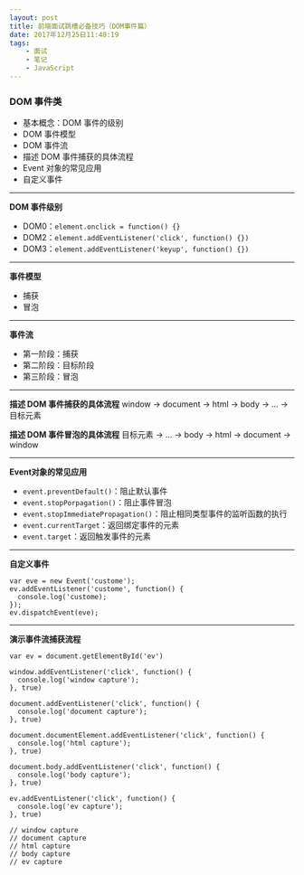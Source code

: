 ```yaml
---
layout: post
title: 前端面试跳槽必备技巧（DOM事件篇）
date: 2017年12月25日11:40:19
tags: 
    - 面试 
    - 笔记
    - JavaScript
---
```


### DOM 事件类
- 基本概念：DOM 事件的级别
- DOM 事件模型
- DOM 事件流
- 描述 DOM 事件捕获的具体流程
- Event 对象的常见应用
- 自定义事件

---

**DOM 事件级别**
- DOM0：`element.onclick = function() {}`
- DOM2：`element.addEventListener('click', function() {})`
- DOM3：`element.addEventListener('keyup', function() {})`

<!-- more -->

---

**事件模型**
- 捕获
- 冒泡

---

**事件流**
- 第一阶段：捕获
- 第二阶段：目标阶段
- 第三阶段：冒泡

---

**描述 DOM 事件捕获的具体流程**
window -> document -> html -> body -> ... -> 目标元素

**描述 DOM 事件冒泡的具体流程**
目标元素 -> ... -> body -> html -> document -> window

---

**Event对象的常见应用**
- `event.preventDefault()`：阻止默认事件
- `event.stopPorpagation()`：阻止事件冒泡
- `event.stopImmediatePropagation()`：阻止相同类型事件的监听函数的执行
- `event.currentTarget`：返回绑定事件的元素
- `event.target`：返回触发事件的元素

---

**自定义事件**
```
var eve = new Event('custome');  
ev.addEventListener('custome', function() {
  console.log('custome);
});
ev.dispatchEvent(eve);
```

---

**演示事件流捕获流程**
```
var ev = document.getElementById('ev')

window.addEventListener('click', function() {
  console.log('window capture');
}, true)

document.addEventListener('click', function() {
  console.log('document capture');
}, true)

document.documentElement.addEventListener('click', function() {
  console.log('html capture');
}, true)

document.body.addEventListener('click', function() {
  console.log('body capture');
}, true)

ev.addEventListener('click', function() {
  console.log('ev capture');
}, true)

// window capture
// document capture
// html capture
// body capture
// ev capture
```

